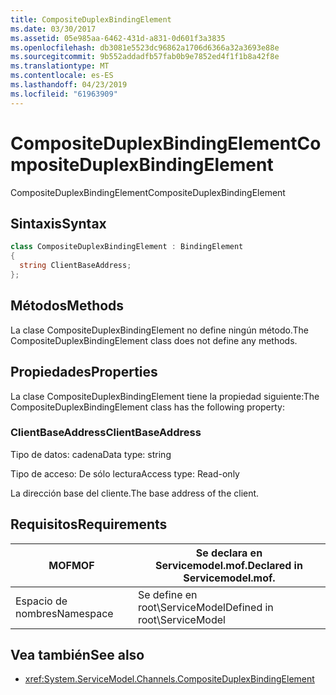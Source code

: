 ```yaml
---
title: CompositeDuplexBindingElement
ms.date: 03/30/2017
ms.assetid: 05e985aa-6462-431d-a831-0d601f3a3835
ms.openlocfilehash: db3081e5523dc96862a1706d6366a32a3693e88e
ms.sourcegitcommit: 9b552addadfb57fab0b9e7852ed4f1f1b8a42f8e
ms.translationtype: MT
ms.contentlocale: es-ES
ms.lasthandoff: 04/23/2019
ms.locfileid: "61963909"
---
```

# <a name="compositeduplexbindingelement"></a><span data-ttu-id="17b3d-102">CompositeDuplexBindingElement</span><span class="sxs-lookup"><span data-stu-id="17b3d-102">CompositeDuplexBindingElement</span></span>
<span data-ttu-id="17b3d-103">CompositeDuplexBindingElement</span><span class="sxs-lookup"><span data-stu-id="17b3d-103">CompositeDuplexBindingElement</span></span>  
  
## <a name="syntax"></a><span data-ttu-id="17b3d-104">Sintaxis</span><span class="sxs-lookup"><span data-stu-id="17b3d-104">Syntax</span></span>  
  
```csharp
class CompositeDuplexBindingElement : BindingElement  
{  
  string ClientBaseAddress;  
};  
```  
  
## <a name="methods"></a><span data-ttu-id="17b3d-105">Métodos</span><span class="sxs-lookup"><span data-stu-id="17b3d-105">Methods</span></span>  
 <span data-ttu-id="17b3d-106">La clase CompositeDuplexBindingElement no define ningún método.</span><span class="sxs-lookup"><span data-stu-id="17b3d-106">The CompositeDuplexBindingElement class does not define any methods.</span></span>  
  
## <a name="properties"></a><span data-ttu-id="17b3d-107">Propiedades</span><span class="sxs-lookup"><span data-stu-id="17b3d-107">Properties</span></span>  
 <span data-ttu-id="17b3d-108">La clase CompositeDuplexBindingElement tiene la propiedad siguiente:</span><span class="sxs-lookup"><span data-stu-id="17b3d-108">The CompositeDuplexBindingElement class has the following property:</span></span>  
  
### <a name="clientbaseaddress"></a><span data-ttu-id="17b3d-109">ClientBaseAddress</span><span class="sxs-lookup"><span data-stu-id="17b3d-109">ClientBaseAddress</span></span>  
 <span data-ttu-id="17b3d-110">Tipo de datos: cadena</span><span class="sxs-lookup"><span data-stu-id="17b3d-110">Data type: string</span></span>  
  
 <span data-ttu-id="17b3d-111">Tipo de acceso: De sólo lectura</span><span class="sxs-lookup"><span data-stu-id="17b3d-111">Access type: Read-only</span></span>  
  
 <span data-ttu-id="17b3d-112">La dirección base del cliente.</span><span class="sxs-lookup"><span data-stu-id="17b3d-112">The base address of the client.</span></span>  
  
## <a name="requirements"></a><span data-ttu-id="17b3d-113">Requisitos</span><span class="sxs-lookup"><span data-stu-id="17b3d-113">Requirements</span></span>  
  
|<span data-ttu-id="17b3d-114">MOF</span><span class="sxs-lookup"><span data-stu-id="17b3d-114">MOF</span></span>|<span data-ttu-id="17b3d-115">Se declara en Servicemodel.mof.</span><span class="sxs-lookup"><span data-stu-id="17b3d-115">Declared in Servicemodel.mof.</span></span>|  
|---------|-----------------------------------|  
|<span data-ttu-id="17b3d-116">Espacio de nombres</span><span class="sxs-lookup"><span data-stu-id="17b3d-116">Namespace</span></span>|<span data-ttu-id="17b3d-117">Se define en root\ServiceModel</span><span class="sxs-lookup"><span data-stu-id="17b3d-117">Defined in root\ServiceModel</span></span>|  
  
## <a name="see-also"></a><span data-ttu-id="17b3d-118">Vea también</span><span class="sxs-lookup"><span data-stu-id="17b3d-118">See also</span></span>

- <xref:System.ServiceModel.Channels.CompositeDuplexBindingElement>
